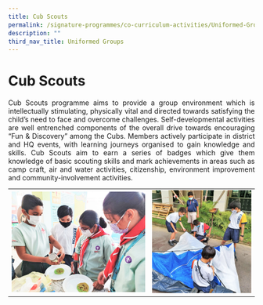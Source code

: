 ```yaml
---
title: Cub Scouts
permalink: /signature-programmes/co-curriculum-activities/Uniformed-Groups/cub-scouts/
description: ""
third_nav_title: Uniformed Groups
---
```

# Cub Scouts
<p align="Justify">Cub Scouts programme aims to provide a group environment which is intellectually stimulating, physically vital and directed towards satisfying the child’s need to face and overcome challenges. Self-developmental activities are well entrenched components of the overall drive towards encouraging “Fun & Discovery” among the Cubs.  Members actively participate in district and HQ events, with learning journeys organised to gain knowledge and skills.  Cub Scouts aim to earn a series of badges which give them knowledge of basic scouting skills and mark achievements in areas such as camp craft, air and water activities, citizenship, environment improvement and community-involvement activities.</p>

<table width="100%"><tbody>
<tr><td style="width:57%"><img src="/images/OurCurriculum/cca27.jpg" style="width:100%">
</td>
<td style="width:43%"><img src="/images/OurCurriculum/cca28.jpg" style="width:100%"></td>
</tr></tbody></table>
